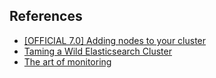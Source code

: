


## References
- [[OFFICIAL 7.0] Adding nodes to your cluster][Official Reference]
- [Taming a Wild Elasticsearch Cluster][Taming Elasticsearch]
- [The art of monitoring][the_art_monitoring]


[Official Reference]: <https://www.elastic.co/guide/en/elasticsearch/reference/current/add-elasticsearch-nodes.html>

[Taming Elasticsearch]: <http://www.wilfred.me.uk/blog/2015/01/31/taming-a-wild-elasticsearch-cluster/>

[the_art_monitoring]:<https://artofmonitoring.com/>

